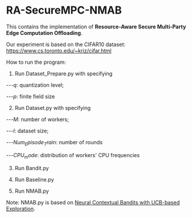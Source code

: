 # RA-SecureMPC-NMAB

This contains the implementation of **Resource-Aware Secure Multi-Party Edge Computation Offloading**.

Our experiment is based on the CIFAR10 dataset:
https://www.cs.toronto.edu/~kriz/cifar.html

How to run the program:

1. Run Dataset_Prepare.py with specifying

---$q$: quantization level;

---$p$: finite field size

2. Run Dataset.py with specifying

---$M$: number of workers;

---$l$: dataset size;

---$Num_Episode_Train$: number of rounds

---$CPU_mode$: distribution of workers' CPU frequencies

3. Run Bandit.py

4. Run Baseline.py

5. Run NMAB.py

Note: NMAB.py is based on [Neural Contextual Bandits with UCB-based Exploration](https://github.com/uclaml/NeuralUCB.git).
